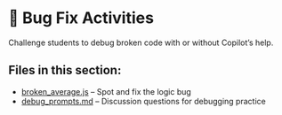 # 🔴 Bug Fix Activities

Challenge students to debug broken code with or without Copilot’s help.

## Files in this section:
- [broken_average.js](broken_average.js) – Spot and fix the logic bug
- [debug_prompts.md](debug_prompts.md) – Discussion questions for debugging practice
